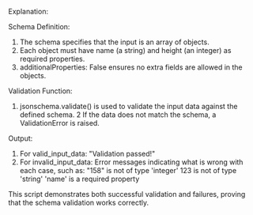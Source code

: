 Explanation:

Schema Definition:

1. The schema specifies that the input is an array of objects.
2. Each object must have name (a string) and height (an integer) as required properties.
3. additionalProperties: False ensures no extra fields are allowed in the objects.
   
Validation Function:

1. jsonschema.validate() is used to validate the input data against the defined schema.
2 If the data does not match the schema, a ValidationError is raised.

Output:

1. For valid_input_data: "Validation passed!"
2. For invalid_input_data: Error messages indicating what is wrong with each case, such as:
    "158" is not of type 'integer'
    123 is not of type 'string'
    'name' is a required property
   
This script demonstrates both successful validation and failures, proving that the schema validation works correctly.
